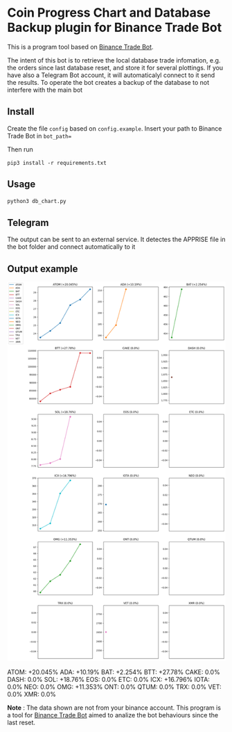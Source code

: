 # Coin Progress Chart and Database Backup plugin for Binance Trade Bot

This is a program tool based on [Binance Trade Bot].

The intent of this bot is to retrieve the local database trade infomation, e.g. the orders since last database reset, and store it for several plottings. If you have also a Telegram Bot account, it will automaticalyl connect to it send the results.
To operate the bot creates a backup of the database to not interfere with the main bot

## Install

Create the file `config` based on `config.example`.
Insert your path to Binance Trade Bot in `bot_path=`

Then run
```
pip3 install -r requirements.txt
```

## Usage

```bash
python3 db_chart.py
```

## Telegram 

The output can be sent to an external service. It detectes the APPRISE file in the bot folder and connect automatically to it 

## Output example


<p align="center">
  <img src = "graph.example.png">
</p>


ATOM: +20.045% 
ADA: +10.19% 
BAT: +2.254% 
BTT: +27.78% 
CAKE: 0.0% 
DASH: 0.0% 
SOL: +18.76% 
EOS: 0.0% 
ETC: 0.0% 
ICX: +16.796% 
IOTA: 0.0% 
NEO: 0.0% 
OMG: +11.353% 
ONT: 0.0% 
QTUM: 0.0% 
TRX: 0.0% 
VET: 0.0% 
XMR: 0.0% 

**Note** : The data shown are not from your binance account. This program is a tool for [Binance Trade Bot] aimed to analize the bot behaviours since the last reset.


[binance trade bot]: https://github.com/edeng23/binance-trade-bot